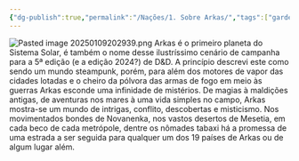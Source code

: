 ```yaml
---
{"dg-publish":true,"permalink":"/Nações/1. Sobre Arkas/","tags":["gardenEntry"]}
---
```


![Pasted image 20250109202939.png](/img/user/Pasted%20image%2020250109202939.png)
Arkas é o primeiro planeta do Sistema Solar, é também o nome desse ilustríssimo cenário de campanha para a 5ª edição (e a edição 2024?) de D&D.
A princípio descrevi este como sendo um mundo steampunk, porém, para além dos motores de vapor das cidades lotadas e o cheiro da pólvora das armas de fogo em meio às guerras Arkas esconde uma infinidade de mistérios. De magias à maldições antigas, de aventuras nos mares à uma vida simples no campo, Arkas mostra-se um mundo de intrigas, conflito, descobertas e misticismo.
Nos movimentados bondes de Novanenka, nos vastos desertos de Mesetia, em cada beco de cada metrópole, dentre os nômades tabaxi há a promessa de uma estrada a ser seguida para qualquer um dos 19 países de Arkas ou de algum lugar além. 